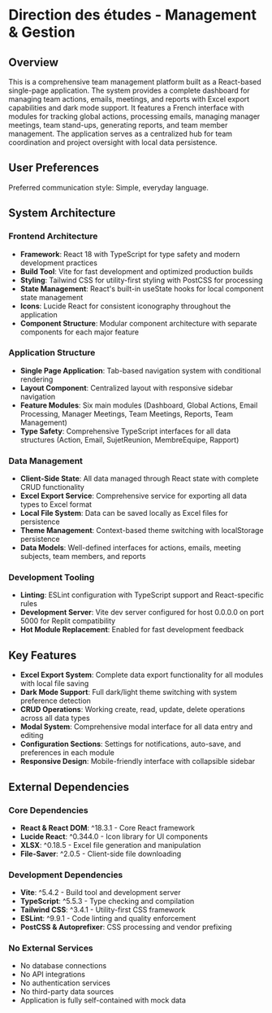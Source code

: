 # Direction des études - Management & Gestion

## Overview

This is a comprehensive team management platform built as a React-based single-page application. The system provides a complete dashboard for managing team actions, emails, meetings, and reports with Excel export capabilities and dark mode support. It features a French interface with modules for tracking global actions, processing emails, managing manager meetings, team stand-ups, generating reports, and team member management. The application serves as a centralized hub for team coordination and project oversight with local data persistence.

## User Preferences

Preferred communication style: Simple, everyday language.

## System Architecture

### Frontend Architecture
- **Framework**: React 18 with TypeScript for type safety and modern development practices
- **Build Tool**: Vite for fast development and optimized production builds
- **Styling**: Tailwind CSS for utility-first styling with PostCSS for processing
- **State Management**: React's built-in useState hooks for local component state management
- **Icons**: Lucide React for consistent iconography throughout the application
- **Component Structure**: Modular component architecture with separate components for each major feature

### Application Structure
- **Single Page Application**: Tab-based navigation system with conditional rendering
- **Layout Component**: Centralized layout with responsive sidebar navigation
- **Feature Modules**: Six main modules (Dashboard, Global Actions, Email Processing, Manager Meetings, Team Meetings, Reports, Team Management)
- **Type Safety**: Comprehensive TypeScript interfaces for all data structures (Action, Email, SujetReunion, MembreEquipe, Rapport)

### Data Management
- **Client-Side State**: All data managed through React state with complete CRUD functionality
- **Excel Export Service**: Comprehensive service for exporting all data types to Excel format
- **Local File System**: Data can be saved locally as Excel files for persistence
- **Theme Management**: Context-based theme switching with localStorage persistence
- **Data Models**: Well-defined interfaces for actions, emails, meeting subjects, team members, and reports

### Development Tooling
- **Linting**: ESLint configuration with TypeScript support and React-specific rules
- **Development Server**: Vite dev server configured for host 0.0.0.0 on port 5000 for Replit compatibility
- **Hot Module Replacement**: Enabled for fast development feedback

## Key Features
- **Excel Export System**: Complete data export functionality for all modules with local file saving
- **Dark Mode Support**: Full dark/light theme switching with system preference detection
- **CRUD Operations**: Working create, read, update, delete operations across all data types
- **Modal System**: Comprehensive modal interface for all data entry and editing
- **Configuration Sections**: Settings for notifications, auto-save, and preferences in each module
- **Responsive Design**: Mobile-friendly interface with collapsible sidebar

## External Dependencies

### Core Dependencies
- **React & React DOM**: ^18.3.1 - Core React framework
- **Lucide React**: ^0.344.0 - Icon library for UI components
- **XLSX**: ^0.18.5 - Excel file generation and manipulation
- **File-Saver**: ^2.0.5 - Client-side file downloading

### Development Dependencies
- **Vite**: ^5.4.2 - Build tool and development server
- **TypeScript**: ^5.5.3 - Type checking and compilation
- **Tailwind CSS**: ^3.4.1 - Utility-first CSS framework
- **ESLint**: ^9.9.1 - Code linting and quality enforcement
- **PostCSS & Autoprefixer**: CSS processing and vendor prefixing

### No External Services
- No database connections
- No API integrations
- No authentication services
- No third-party data sources
- Application is fully self-contained with mock data